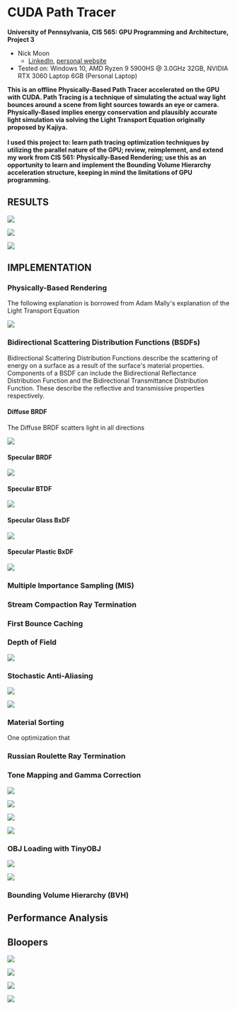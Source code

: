 CUDA Path Tracer
================

**University of Pennsylvania, CIS 565: GPU Programming and Architecture, Project 3**

* Nick Moon
  * [LinkedIn](https://www.linkedin.com/in/nick-moon1/), [personal website](https://nicholasmoon.github.io/)
* Tested on: Windows 10, AMD Ryzen 9 5900HS @ 3.0GHz 32GB, NVIDIA RTX 3060 Laptop 6GB (Personal Laptop)


**This is an offline Physically-Based Path Tracer accelerated on the GPU with CUDA. Path Tracing is a
technique of simulating the actual way light bounces around a scene from light sources towards an eye or
camera. Physically-Based implies energy conservation and plausibly accurate light simulation via solving
the Light Transport Equation originally proposed by Kajiya.** \
\
**I used this project to: learn path tracing
optimization techniques by utilizing the parallel nature of the GPU; review, reimplement, and extend
my work from CIS 561: Physically-Based Rendering; use this as an opportunity to learn and implement the
Bounding Volume Hierarchy acceleration structure, keeping in mind the limitations of GPU programming.**

## RESULTS

![](img/renders/objs.PNG)

![](img/renders/teapot.PNG)

![](img/renders/dragons.PNG)

## IMPLEMENTATION

### Physically-Based Rendering

The following explanation is borrowed from Adam Mally's explanation of the Light Transport Equation

![](img/figures/adams_LTE.PNG)

### Bidirectional Scattering Distribution Functions (BSDFs)

Bidirectional Scattering Distribution Functions describe the scattering of energy on a surface as a result
of the surface's material properties. Components of a BSDF can include the 
Bidirectional Reflectance Distribution Function and the Bidirectional Transmittance Distribution Function.
These describe the reflective and transmissive properties respectively.

#### Diffuse BRDF

The Diffuse BRDF scatters light in all directions

![](img/renders/diffuse.PNG)

#### Specular BRDF

![](img/renders/spec_brdf.PNG)

#### Specular BTDF

![](img/renders/spec_btdf.PNG)

#### Specular Glass BxDF

![](img/renders/spec_glass.PNG)

#### Specular Plastic BxDF

![](img/renders/spec_plastic.PNG)

### Multiple Importance Sampling (MIS)

### Stream Compaction Ray Termination

### First Bounce Caching

### Depth of Field

![](img/renders/depth_of_field.PNG)

### Stochastic Anti-Aliasing

![](img/figures/no_aa.PNG)

![](img/figures/aa.PNG)

### Material Sorting

One optimization that 

### Russian Roulette Ray Termination

### Tone Mapping and Gamma Correction

![](img/renders/no_hdr_no_gamma.PNG)

![](img/renders/hdr_no_gamma.PNG)

![](img/renders/no_hdr_gamma.PNG)

![](img/renders/diffuse.PNG)

### OBJ Loading with TinyOBJ

![](img/renders/wireframe.PNG)

![](img/renders/diffuse.PNG)

### Bounding Volume Hierarchy (BVH)

## Performance Analysis

## Bloopers

![](img/bloops/lotsadragons.PNG)

![](img/bloops/bloopmat2.PNG)

![](img/bloops/fresnel.PNG)

![](img/bloops/refractiondoesntwork.PNG)

